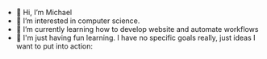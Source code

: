 - 👋 Hi, I’m Michael
- 👀 I’m interested in computer science.
- 🌱 I’m currently learning how to develop website and automate workflows 
- 💞️ I'm just having fun learning. I have no specific goals really, just ideas I want to put into action:

